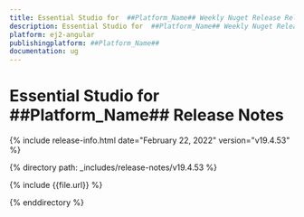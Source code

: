 ```yaml
---
title: Essential Studio for  ##Platform_Name## Weekly Nuget Release Release Notes  
description: Essential Studio for  ##Platform_Name## Weekly Nuget Release Release Notes  
platform: ej2-angular
publishingplatform: ##Platform_Name##
documentation: ug
---
```


# Essential Studio for  ##Platform_Name##  Release Notes  

{% include release-info.html date="February 22, 2022"  version="v19.4.53" %} 

{% directory path: _includes/release-notes/v19.4.53 %}

{% include {{file.url}} %}

{% enddirectory %}
